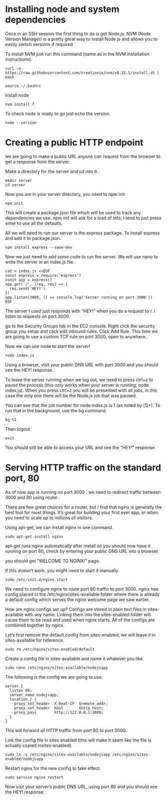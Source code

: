 # Installing node and system dependencies
Once in an SSH session the first thing to do is get Node.js. NVM (Node Version Manager) is a pretty great way to install Node.js and allows you to easily switch versions if required.

To install NVM just run this command (same as in the NVM installation instructions).

```shell
curl -o- https://raw.githubusercontent.com/creationix/nvm/v0.32.1/install.sh | bash

source ~/.bashrc
```
install node

```shell
nvm install 7
```
To check node is ready to go just echo the version.

```shell
node --version
```
# Creating a public HTTP endpoint
we are going to make a public URL anyone can request from the browser to get a response from the server.

Make a directory for the server and cd into it.

```shell
mkdir server
cd server
```
Now you are in your server directory, you need to npm init

```shell
npm init
```
This will create a package.json file which will be used to track any dependencies we use. npm init will ask for a load of info, I tend to just press enter to use all the defaults.

All we will need to run our server is the express package. To install express and add it to package.json.

```shell
npm install express --save-dev
```
Now we just need to add some code to run the server. We will use nano to write the server in an index.js file.

```shell
cat > index.js <<EOF
const express = require('express')
const app = express()
app.get('/', (req, res) => {
  res.send('HEY!')
})
app.listen(3000, () => console.log('Server running on port 3000'))
EOF
```
The server I used just responds with “HEY!” when you do a request to /. I listen to requests on port 3000.

go to the Security Groups tab in the EC2 console. Right click the security group you setup and click edit inbound rules. Click Add Rule. This time we are going to use a custom TCP rule on port 3000, open to anywhere.

Now we can use node to start the server!

```shell
node index.js
```
Using a browser, visit your public DNS URL with port 3000 and you should see the HEY! response.

To leave the server running when we log out, we need to press ctrl+z to pause the process (this only works when your server is running, node index.js). When you press ctrl+z you will be presented with all jobs, in this case the only one there will be the Node.js job that was paused.

You can see that the job number for node index.js is 1 (as noted by [1]+). To run that in the background, use the bg command.
```shell
bg %1
```
Then logout
```shell
exit
```
You should still be able to access your URL and see the “HEY!” response.

# Serving HTTP traffic on the standard port, 80

As of now app is running on port 3000 . we need to redirect traffic between 3000 and 80 using router .

There are few great choices for a router, but I find that nginx is generally the best tool for most things. It’s great for building your first ever app, or when you need to scale up to millions of visitors.

Using apt-get, we can install nginx in one command.
```shell 
sudo apt-get install nginx
```
apt-get runs nginx automatically after install so you should now have it running on port 80, check by entering your public DNS URL into a browser.

you should get "WELCOME TO NGINX!" page.

If this doesn’t work, you might need to start it manually.

```shell
sudo /etc/init.d/nginx start
```
We need to configure nginx to route port 80 traffic to port 3000. nginx has config placed in the /etc/nginx/sites-available folder where there is already a default config which serves the nginx welcome page we saw earlier.

How are nginx configs set up? Configs are stored in plain text files in sites-available with any name. Linking them into the sites-enabled folder will cause them to be read and used when nginx starts. All of the configs are combined together by nginx.

Let’s first remove the default config from sites-enabled, we will leave it in sites-available for reference.

```shell
sudo rm /etc/nginx/sites-enabled/default
```
Create a config file in sites-available and name it whatever you like.

```shell
sudo nano /etc/nginx/sites-available/nodejsapp
```
The following is the config we are going to use.

```shell
server {
  listen 80;
  server_name nodejsapp;
  location / {
    proxy_set_header  X-Real-IP  $remote_addr;
    proxy_set_header  Host       $http_host;
    proxy_pass        http://127.0.0.1:3000;
  }
}
```
This will forward all HTTP traffic from port 80 to port 3000.

Link the config file in sites enabled (this will make it seem like the file is actually copied insites-enabled).

```shell
sudo ln -s /etc/nginx/sites-available/nodejsapp /etc/nginx/sites-enabled/nodejsapp
```
Restart nginx for the new config to take effect.

```shell
sudo service nginx restart
```

Now visit your server’s public DNS URL, using port 80 and you should see the HEY! response.



